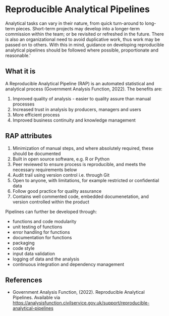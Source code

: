 # Reproducible Analytical Pipelines

Analytical tasks can vary in their nature, from quick turn-around to long-term pieces. Short-term projects may develop into a longer-term commission within the team; or be revisited or refreshed in the future. There is also an organizational need to avoid duplicative work, thus work may be passed on to others. With this in mind, guidance on developing reproducible analytical pipelines should be followed where possible, proportionate and reasonable.'

## What it is

A Reproducible Analytical Pipeline (RAP) is an automated statistical and analytical process (Government Analysis Function, 2022). The benefits are:

1. Improved quality of analysis - easier to quality assure than manual processes
2. Increased trust in analysis by producers, managers and users
3. More efficient process
4. Improved business continuity and knowledge management

## RAP attributes

1. Minimization of manual steps, and where absolutely required, these should be documented
2. Built in open source software, e.g. R or Python
3. Peer reviewed to ensure process is reproducible, and meets the necessary requirements below
4. Audit trail using version control i.e. through Git
5. Open to anyone, with limitations, for example restricted or confidential data
6. Follow good practice for quality assurance
7. Contains well commented code, embedded documenetation, and version controlled within the product

Pipelines can further be developed through:

- functions and code modularity
- unit testing of functions
- error handling for functions
- documentation for functions
- packaging
- code style
- input data validation
- logging of data and the analysis
- continuous integration and dependency management

## References

- Government Analysis Function, (2022). Reproducible Analytical Pipelines. Available via <https://analysisfunction.civilservice.gov.uk/support/reproducible-analytical-pipelines>